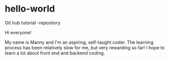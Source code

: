 # hello-world
Git hub tutorial -repository

Hi everyone!

My name is Manny and I'm an aspiring, self-taught coder. The learning process has been relatively slow for me, but very rewarding so far! 
I hope to learn a lot about front end and backend coding. 
